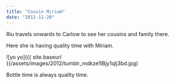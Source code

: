 ```yaml
---
title: "Cousin Miriam"
date: "2012-11-20"
---
```


Riu travels onwards to Carlow to see her cousins and family there.

Here she is having quality time with Miriam.

![yo yo]({{ site.baseurl }}/assets/images/2012/tumblr_mdkze1lBjy1qlj3bd.jpg)

Bottle time is always quality time.
